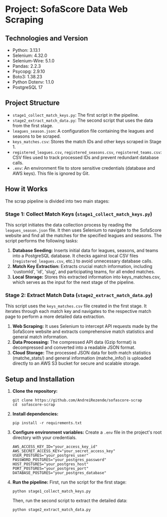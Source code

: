 # Project: SofaScore Data Web Scraping

## Technologies and Version
- Python: 3.13.1
- Selenium: 4.32.0
- Selenium-Wire: 5.1.0
- Pandas: 2.2.3
- Psycopg: 2.9.10
- Boto3: 1.38.23
- Python Dotenv: 1.1.0
- PostgreSQL 17

## Project Structure
- `stage1_collect_match_keys.py`: The first script in the pipeline.
- `stage2_extract_match_data.py`: The second script that uses the data from the first stage.
- `leagues_season.json`: A configuration file containing the leagues and seasons to be scraped.
- `keys_matches.csv`: Stores the match IDs and other keys scraped in Stage 1.
- `registered_leagues.csv`, `registered_seasons.csv`, `registered_teams.csv`: CSV files used to track processed IDs and prevent redundant database calls.
- `.env`: An environment file to store sensitive credentials (database and AWS keys). This file is ignored by Git.

## How it Works
The scrap pipeline is divided into two main stages:

### Stage 1: Collect Match Keys (`stage1_collect_match_keys.py`)
This script initiates the data collection process by reading the `leagues_season.json` file. It then uses Selenium to navigate to the SofaScore website and find all the matches for the specified leagues and seasons. The script performs the following tasks:
1. **Database Seeding:** Inserts initial data for leagues, seasons, and teams into a PostgreSQL database. It checks against local CSV files (`registered_leagues.csv`, etc.) to avoid unnecessary database calls.
2. **Match Key Extraction:** Extracts crucial match information, including 'customId', 'id', 'slug', and participating teams, for all ended matches.
3. **Local Storage:** Stores this extracted information into keys_matches.csv, which serves as the input for the next stage of the pipeline.

### Stage 2: Extract Match Data (`stage2_extract_match_data.py`)
This script uses the `keys_matches.csv` file created in the first stage. It iterates through each match key and navigates to the respective match page to perform a more detailed data extraction.
1. **Web Scraping:** It uses Selenium to intercept API requests made by the SofaScore website and extracts comprehensive match statistics and general match information.
2. **Data Processing:** The compressed API data (Gzip format) is decompressed and converted into a readable JSON format.
3. **Cloud Storage:** The processed JSON data for both match statistics (matche_stats/) and general information (matche_info/) is uploaded directly to an AWS S3 bucket for secure and scalable storage.

## Setup and Installation
1. **Clone the repository:**
   ```
   git clone https://github.com/AndreiRezende/sofascore-scrap
   cd  sofascore-scrap
   ```

2. **Install dependencies:**
   ```
   pip install -r requirements.txt
   ```

3. **Configure environment variables:**
   Create a `.env` file in the project's root directory with your credentials.
   ```
   AWS_ACCESS_KEY_ID="your_access_key_id"
   AWS_SECRET_ACCESS_KEY="your_secret_access_key"
   USER_POSTGRES="your_postgres_user"
   PASSWORD_POSTGRES="your_postgres_password"
   HOST_POSTGRES="your_postgres_host"
   PORT_POSTGRES="your_postgres_port"
   DATABASE_POSTGRES="your_postgres_database"
   ```

4. **Run the pipeline:**
   First, run the script for the first stage:
   ```
   python stage1_collect_match_keys.py
   ```
   Then, run the second script to extract the detailed data:
   ```
   python stage2_extract_match_data.py
   ```